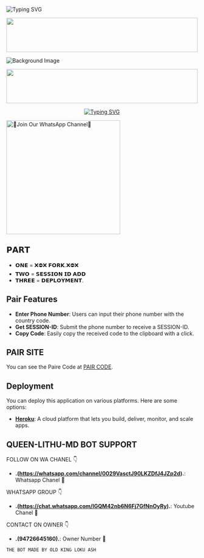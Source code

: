    ![Typing SVG](https://readme-typing-svg.herokuapp.com?font=Rockstar-ExtraBold&color=F01&lines=CREATED+BY+ASH)
 
<img src="https://i.imgur.com/dBaSKWF.gif" height="90" width="100%">


![Background Image](https://unitedcamps.in/Images/file_5278.jpg)

<img src="https://i.imgur.com/dBaSKWF.gif" height="90" width="100%">

<br>
 </p>
    <p align="center">
<a href="https://git.io/typing-svg"><img src="https://readme-typing-svg.demolab.com?font=EB+Garamond&weight=800&size=28&duration=4000&pause=1000&random=false&width=435&lines=WELCOME+TO+QUEEN-LITHU-MD;MULTI-DEVICE+WHATSAPP+BOT;DEVELOPED+BY;KING LOKU ASH" alt="Typing SVG" /></a>

<a href="https://whatsapp.com/channel/0029VapKsJeKmCPQ53eTsF1E"><img src="https://img.shields.io/badge/%E2%9D%A4%EF%B8%8F%E2%80%8D%20Join%20Our%20WhatsApp%20Channel%F0%9F%91%A8%E2%80%8D%F0%9F%92%BB-green" alt="🙌Join Our WhatsApp Channel🙌" width="300"></a>

## 𝗣𝗔𝗥𝗧
- **𝗢𝗡𝗘** = ❌⛔❌ 𝗙𝗢𝗥𝗞.❌⛔❌
- **𝗧𝗪𝗢** = 𝗦𝗘𝗦𝗦𝗜𝗢𝗡 𝗜𝗗 𝗔𝗗𝗗
- **𝗧𝗛𝗥𝗘𝗘** = 𝗗𝗘𝗣𝗟𝗢𝗬𝗠𝗘𝗡𝗧.


## Pair Features

- **Enter Phone Number**: Users can input their phone number with the country code.
- **Get SESSION-ID**: Submit the phone number to receive a SESSION-ID.
- **Copy Code**: Easily copy the received code to the clipboard with a click.

## PAIR SITE

You can see the Paire Code at [PAIR CODE](https://ash-md-pair.onrender.com/pair/).

## Deployment

You can deploy this application on various platforms. Here are some options:

- **[Heroku](https://dashboard.heroku.com/new?template=https://github.com/Oldlokuash/QUEEN-LITHU-MD-v1/tree/main)**: A cloud platform that lets you build, deliver, monitor, and scale apps.

## QUEEN-LITHU-MD BOT SUPPORT

FOLLOW ON WA CHANEL 👇

- **.(https://whatsapp.com/channel/0029VasctJ90LKZDfJ4JZp2d).**: Whatsapp Chanel 🌟

WHATSAPP GROUP 👇

- **.(https://chat.whatsapp.com/IGQM42nb6N6Fj7GfNnOyRy).**: Youtube Chanel 🌟

CONTACT ON OWNER 👇

- **.(94726645160).**: Owner Number 🌟

```THE BOT MADE BY OLD KING LOKU ASH```
